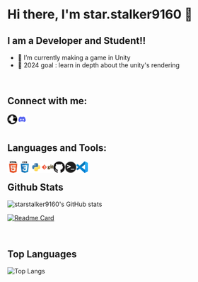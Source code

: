 # Hi there, I'm star.stalker9160 👋

## I am a Developer and Student!!

- 🌱 I’m currently making a game in Unity
- 🥅 2024 goal : learn in depth about the unity's rendering

<br />

## Connect with me:

[<img align="left" alt="" width="22px" src="https://raw.githubusercontent.com/iconic/open-iconic/master/svg/globe.svg" />](https://starstalker9160.github.io/)
[<img align="left" alt="" width="22px" src="https://raw.githubusercontent.com/github/explore/78df643247d429f6cc873026c0622819ad797942/topics/discord/discord.png" />](https://discord.com/users/765808213890695178)

<br />
<br />

## Languages and Tools:

<img align="left" alt="HTML5" width="26px" src="https://raw.githubusercontent.com/github/explore/80688e429a7d4ef2fca1e82350fe8e3517d3494d/topics/html/html.png" />

<img align="left" alt="CSS3" width="26px" src="https://raw.githubusercontent.com/github/explore/80688e429a7d4ef2fca1e82350fe8e3517d3494d/topics/css/css.png" />

[<img align="left" alt="Python" width="26px" src="https://raw.githubusercontent.com/github/explore/80688e429a7d4ef2fca1e82350fe8e3517d3494d/topics/python/python.png" />](https://www.python.org/)

[<img align="left" alt="Git" width="26px" src="https://raw.githubusercontent.com/github/explore/80688e429a7d4ef2fca1e82350fe8e3517d3494d/topics/git/git.png"/>](https://git-scm.com/)

[<img align="left" alt="GitHub" width="26px" src="https://raw.githubusercontent.com/github/explore/78df643247d429f6cc873026c0622819ad797942/topics/github/github.png" />](https://github.com)

[<img align="left" alt="Terminal" width="26px" src="https://raw.githubusercontent.com/github/explore/80688e429a7d4ef2fca1e82350fe8e3517d3494d/topics/terminal/terminal.png" />](https://www.gnu.org/software/bash/)

[<img align="left" alt="Visual Studio Code" width="26px" src="https://raw.githubusercontent.com/github/explore/80688e429a7d4ef2fca1e82350fe8e3517d3494d/topics/visual-studio-code/visual-studio-code.png" />](https://code.visualstudio.com/)

<br />

## Github Stats
![starstalker9160's GitHub stats](https://github-readme-stats.vercel.app/api?username=starstalker9160&show_icons=true)

[![Readme Card](https://github-readme-stats.vercel.app/api/pin/?username=starstalker9160&repo=starstalker9160.github.io)](https://github.com/starstalker9160/starstalker9160.github.io)

<br />

## Top Languages

![Top Langs](https://github-readme-stats.vercel.app/api/top-langs/?username=starstalker9160&layout=compact)
